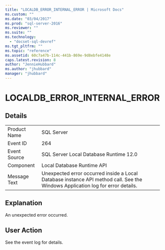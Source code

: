 ```yaml
---
title: "LOCALDB_ERROR_INTERNAL_ERROR | Microsoft Docs"
ms.custom: ""
ms.date: "03/04/2017"
ms.prod: "sql-server-2016"
ms.reviewer: ""
ms.suite: ""
ms.technology: 
  - "docset-sql-devref"
ms.tgt_pltfrm: ""
ms.topic: "reference"
ms.assetid: 60c7a47b-114c-441b-869e-9d8ebfe4148e
caps.latest.revision: 8
author: "JennieHubbard"
ms.author: "jhubbard"
manager: "jhubbard"
---
```

# LOCALDB_ERROR_INTERNAL_ERROR
    
## Details  
  
|||  
|-|-|  
|Product Name|SQL Server|  
|Event ID|264|  
|Event Source|SQL Server Local Database Runtime 12.0|  
|Component|Local Database Runtime API|  
|Message Text|Unexpected error occurred inside a Local Database instance API method call. See the Windows Application log for error details.|  
  
## Explanation  
 An unexpected error occurred.  
  
## User Action  
 See the event log for details.  
  
  
